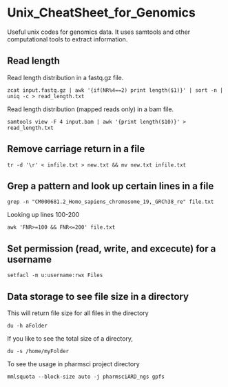 # Unix_CheatSheet_for_Genomics
Useful unix codes for genomics data. It uses samtools and other computational tools to extract information.

## Read length
Read length distribution in a fastq.gz file.
```
zcat input.fastq.gz | awk '{if(NR%4==2) print length($1)}' | sort -n | uniq -c > read_length.txt

```

Read length distribution (mapped reads only) in a bam file. 
```
samtools view -F 4 input.bam | awk '{print length($10)}' > read_length.txt
```

## Remove carriage return in a file
```
tr -d '\r' < infile.txt > new.txt && mv new.txt infile.txt
```

## Grep a pattern and look up certain lines in a file
```
grep -n "CM000681.2_Homo_sapiens_chromosome_19,_GRCh38_re" file.txt 
```
Looking up lines 100-200
```
awk 'FNR>=100 && FNR<=200' file.txt
```

## Set permission (read, write, and excecute) for a username
```
setfacl -m u:username:rwx Files
```

## Data storage to see file size in a directory
This will return file size for all files in the directory
```
du -h aFolder
```
If you like to see the total size of a directory,
```
du -s /home/myFolder
```
To see the usage in pharmsci project directory
```
mmlsquota --block-size auto -j pharmsciARD_ngs gpfs
```

